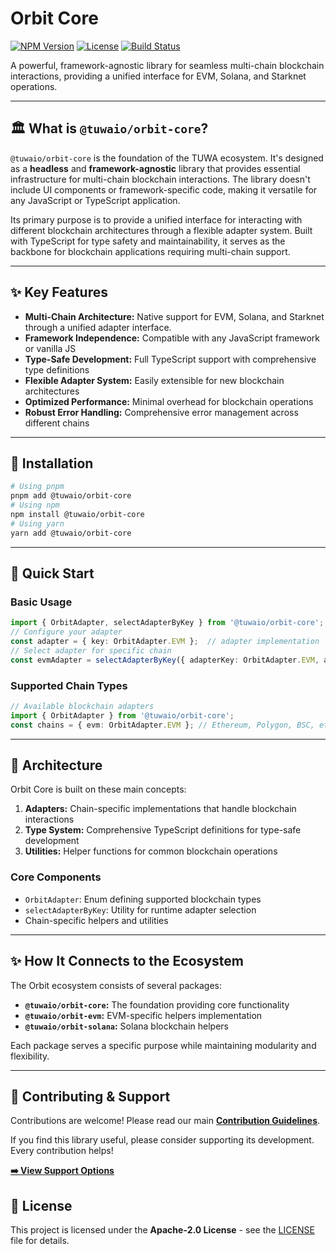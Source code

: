 # Orbit Core

[![NPM Version](https://img.shields.io/npm/v/@tuwaio/orbit-core.svg)](https://www.npmjs.com/package/@tuwaio/orbit-core)
[![License](https://img.shields.io/npm/l/@tuwaio/orbit-core.svg)](./LICENSE)
[![Build Status](https://img.shields.io/github/actions/workflow/status/TuwaIO/orbit/release.yml?branch=main)](https://github.com/TuwaIO/orbit/actions)

A powerful, framework-agnostic library for seamless multi-chain blockchain interactions, providing a unified interface for EVM, Solana, and Starknet operations.

---

## 🏛️ What is `@tuwaio/orbit-core`?

`@tuwaio/orbit-core` is the foundation of the TUWA ecosystem. It's designed as a **headless** and **framework-agnostic** library that provides essential infrastructure for multi-chain blockchain interactions. The library doesn't include UI components or framework-specific code, making it versatile for any JavaScript or TypeScript application.

Its primary purpose is to provide a unified interface for interacting with different blockchain architectures through a flexible adapter system. Built with TypeScript for type safety and maintainability, it serves as the backbone for blockchain applications requiring multi-chain support.

---

## ✨ Key Features

- **Multi-Chain Architecture:** Native support for EVM, Solana, and Starknet through a unified adapter interface.
- **Framework Independence:** Compatible with any JavaScript framework or vanilla JS
- **Type-Safe Development:** Full TypeScript support with comprehensive type definitions
- **Flexible Adapter System:** Easily extensible for new blockchain architectures
- **Optimized Performance:** Minimal overhead for blockchain operations
- **Robust Error Handling:** Comprehensive error management across different chains

---

## 💾 Installation
```bash
# Using pnpm
pnpm add @tuwaio/orbit-core
# Using npm
npm install @tuwaio/orbit-core
# Using yarn
yarn add @tuwaio/orbit-core
``` 

---

## 🚀 Quick Start

### Basic Usage
```typescript
import { OrbitAdapter, selectAdapterByKey } from '@tuwaio/orbit-core';
// Configure your adapter 
const adapter = { key: OrbitAdapter.EVM };  // adapter implementation
// Select adapter for specific chain 
const evmAdapter = selectAdapterByKey({ adapterKey: OrbitAdapter.EVM, adapter, });
``` 

### Supported Chain Types
```typescript
// Available blockchain adapters 
import { OrbitAdapter } from '@tuwaio/orbit-core';
const chains = { evm: OrbitAdapter.EVM }; // Ethereum, Polygon, BSC, etc. solana: OrbitAdapter.SOLANA, // Solana blockchain starknet: OrbitAdapter.Starknet // Starknet L2
``` 

---

## 🔧 Architecture

Orbit Core is built on these main concepts:

1. **Adapters:** Chain-specific implementations that handle blockchain interactions
2. **Type System:** Comprehensive TypeScript definitions for type-safe development
3. **Utilities:** Helper functions for common blockchain operations

### Core Components

- `OrbitAdapter`: Enum defining supported blockchain types
- `selectAdapterByKey`: Utility for runtime adapter selection
- Chain-specific helpers and utilities

---

## ✨ How It Connects to the Ecosystem

The Orbit ecosystem consists of several packages:

- **`@tuwaio/orbit-core`:** The foundation providing core functionality
- **`@tuwaio/orbit-evm`:** EVM-specific helpers implementation
- **`@tuwaio/orbit-solana`:** Solana blockchain helpers

Each package serves a specific purpose while maintaining modularity and flexibility.

---

## 🤝 Contributing & Support

Contributions are welcome! Please read our main **[Contribution Guidelines](https://github.com/TuwaIO/workflows/blob/main/CONTRIBUTING.md)**.

If you find this library useful, please consider supporting its development. Every contribution helps!

[**➡️ View Support Options**](https://github.com/TuwaIO/workflows/blob/main/Donation.md)

## 📄 License

This project is licensed under the **Apache-2.0 License** - see the [LICENSE](./LICENSE) file for details.